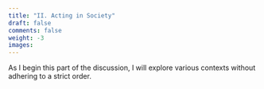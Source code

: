 ```yaml
---
title: "II. Acting in Society"
draft: false
comments: false
weight: -3
images:
---
```


As I begin this part of the discussion, I will explore various contexts without adhering to a strict order.
